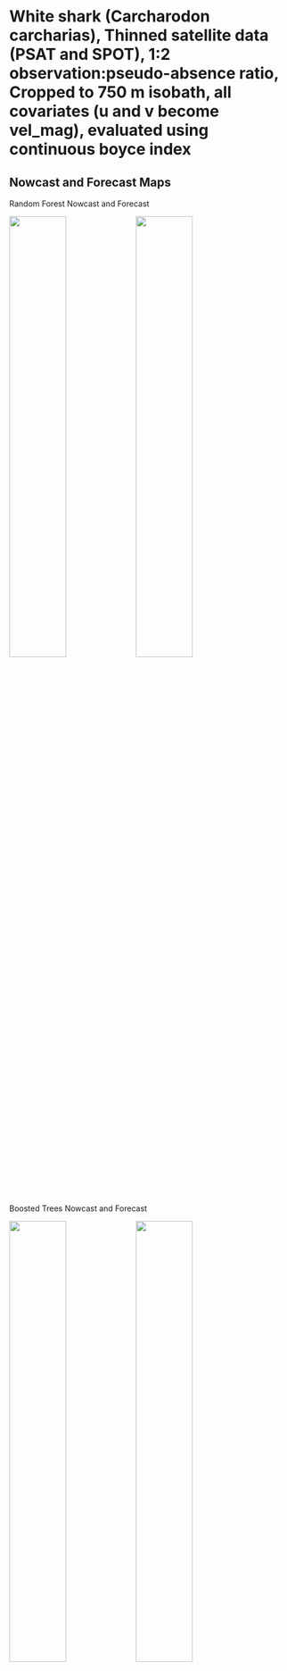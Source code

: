 White shark (Carcharodon carcharias), Thinned satellite data (PSAT and
SPOT), 1:2 observation:pseudo-absence ratio, Cropped to 750 m isobath,
all covariates (u and v become vel_mag), evaluated using continuous
boyce index
================

## Nowcast and Forecast Maps

Random Forest Nowcast and Forecast

<img src="../tidy_reports/versions/c21/100330/c21.100330.01_12_rf_compiled_casts.png" width="45%" /><img src="../tidy_reports/versions/c21/100334/c21.100334.01_12_rf_compiled_casts.png" width="45%" />

Boosted Trees Nowcast and Forecast

<img src="../tidy_reports/versions/c21/100330/c21.100330.01_12_bt_compiled_casts.png" width="45%" /><img src="../tidy_reports/versions/c21/100334/c21.100334.01_12_bt_compiled_casts.png" width="45%" />

Maxnet Trees Nowcast and Forecast

<img src="../tidy_reports/versions/c21/100330/c21.100330.01_12_maxent_compiled_casts.png" width="45%" /><img src="../tidy_reports/versions/c21/100334/c21.100334.01_12_maxent_compiled_casts.png" width="45%" />

GAM Nowcast and Forecast

<img src="../tidy_reports/versions/c21/100330/c21.100330.01_12_gam_compiled_casts.png" width="45%" /><img src="../tidy_reports/versions/c21/100334/c21.100334.01_12_gam_compiled_casts.png" width="45%" />

GLM Nowcast and Forecast

<img src="../tidy_reports/versions/c21/100330/c21.100330.01_12_glm_compiled_casts.png" width="45%" /><img src="../tidy_reports/versions/c21/100334/c21.100334.01_12_glm_compiled_casts.png" width="45%" />

## Metrics

| model_type |  accuracy | boyce_cont |   roc_auc |   tss_max |
|:-----------|----------:|-----------:|----------:|----------:|
| rf         | 0.9388298 |  0.9370779 | 0.9898233 | 0.9098822 |
| bt         | 0.7686170 |  0.9779805 | 0.8427419 | 0.5172811 |
| maxnet     | 0.6928191 |  0.9690934 | 0.7892745 | 0.4689580 |
| gam        |        NA |  0.9455137 |        NA |        NA |
| glm        |        NA |  0.7860134 |        NA |        NA |

Metrics by model type

## Variable Importance

![](/mnt/ecocast/projects/koliveira/subprojects/carcharodon/workflows/tidy_md/versions/m21/10033/m21.10033_tidy_compiled_files/figure-gfm/variable%20importance-1.png)<!-- -->
